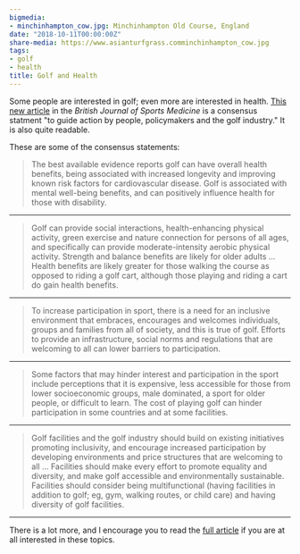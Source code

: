 ```yaml
---
bigmedia:
- minchinhampton_cow.jpg: Minchinhampton Old Course, England
date: "2018-10-11T00:00:00Z"
share-media: https://www.asianturfgrass.comminchinhampton_cow.jpg
tags:
- golf
- health
title: Golf and Health
---
```


Some people are interested in golf; even more are interested in health. [This new article](https://dx.doi.org/10.1136/bjsports-2018-099509) in the *British Journal of Sports Medicine* is a consensus statment "to guide action by people, policymakers and the golf industry." It is also quite readable. 

These are some of the consensus statements:

> The best available evidence reports golf can have overall health benefits, being associated with increased longevity and improving known risk factors for cardiovascular disease. Golf is associated with mental well-being benefits, and can positively influence health for those with disability.

---

> Golf can provide social interactions, health-enhancing physical activity, green exercise and nature connection for persons of all ages, and specifically can provide moderate-intensity aerobic physical activity. Strength and balance benefits are likely for older adults ... Health benefits are likely greater for those walking the course as opposed to riding a golf cart, although those playing and riding a cart do gain health benefits.

---

> To increase participation in sport, there is a need for an inclusive environment that embraces, encourages and welcomes individuals, groups and families from all of society, and this is true of golf. Efforts to provide an infrastructure, social norms and regulations that are welcoming to all can lower barriers to participation. 

---

> Some factors that may hinder interest and participation in the sport include perceptions that it is expensive, less accessible for those from lower socioeconomic groups, male dominated, a sport for older people, or difficult to learn. The cost of playing golf can hinder participation in some countries and at some facilities.

---

> Golf facilities and the golf industry should build on existing initiatives promoting inclusivity, and encourage increased participation by developing environments and price structures that are welcoming to all ... Facilities should make every effort to promote equality and diversity, and make golf accessible and environmentally sustainable. Facilities should consider being multifunctional (having facilities in addition to golf; eg, gym, walking routes, or child care) and having diversity of golf facilities. 

---

There is a lot more, and I encourage you to read the [full article](https://dx.doi.org/10.1136/bjsports-2018-099509) if you are at all interested in these topics.

